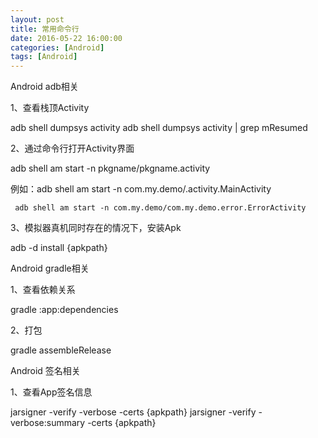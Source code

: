 ```yaml
---
layout: post
title: 常用命令行
date: 2016-05-22 16:00:00
categories: [Android]
tags: [Android]
---
```


Android adb相关

1、查看栈顶Activity 

adb shell dumpsys activity adb shell dumpsys activity | grep mResumed

2、通过命令行打开Activity界面 

adb shell am start -n pkgname/pkgname.activity 

例如：adb shell am start -n com.my.demo/.activity.MainActivity 

     adb shell am start -n com.my.demo/com.my.demo.error.ErrorActivity

3、模拟器真机同时存在的情况下，安装Apk 

adb -d install {apkpath}

Android gradle相关

1、查看依赖关系 

gradle :app:dependencies

2、打包 

gradle assembleRelease

Android 签名相关

1、查看App签名信息 

jarsigner -verify -verbose -certs {apkpath} jarsigner -verify -verbose:summary -certs {apkpath}